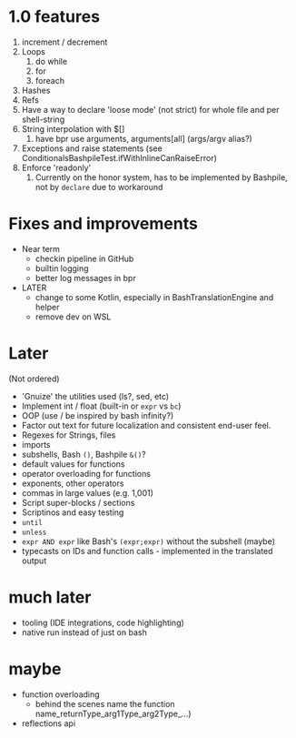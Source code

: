 # 1.0 features
1. increment / decrement
2. Loops
   1. do while
   2. for
   3. foreach
3. Hashes
4. Refs
5. Have a way to declare 'loose mode' (not strict) for whole file and per shell-string
6. String interpolation with $[]
   1. have bpr use arguments, arguments[all] (args/argv alias?)
7. Exceptions and raise statements (see ConditionalsBashpileTest.ifWithInlineCanRaiseError)
8. Enforce 'readonly' 
   1. Currently on the honor system, has to be implemented by Bashpile, not by `declare` due to workaround

# Fixes and improvements
* Near term
  * checkin pipeline in GitHub
  * builtin logging
  * better log messages in bpr
* LATER
  * change to some Kotlin, especially in BashTranslationEngine and helper
  * remove dev on WSL

# Later
(Not ordered)
* 'Gnuize' the utilities used (ls?, sed, etc)
* Implement int / float (built-in or `expr` vs `bc`)
* OOP (use / be inspired by bash infinity?)
* Factor out text for future localization and consistent end-user feel.
* Regexes for Strings, files
* imports
* subshells, Bash `()`, Bashpile `&()`?
* default values for functions
* operator overloading for functions
* exponents, other operators
* commas in large values (e.g. 1,001)
* Script super-blocks / sections
* Scriptinos and easy testing
* `until`
* `unless`
* `expr AND expr` like Bash's `(expr;expr)` without the subshell (maybe)
* typecasts on IDs and function calls - implemented in the translated output

# much later
* tooling (IDE integrations, code highlighting)
* native run instead of just on bash

# maybe
* function overloading 
   * behind the scenes name the function name_returnType_arg1Type_arg2Type_...)
* reflections api